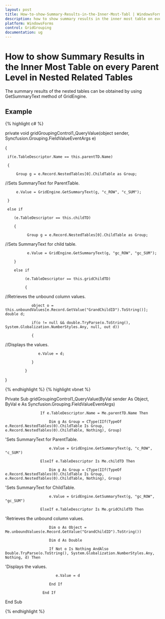 ```yaml
---
layout: post
title: How-to-show-Summary-Results-in-the-Inner-Most-Tabl | WindowsForms | Syncfusion
description: how to show summary results in the inner most table on every parent level in nested related tables
platform: WindowsForms
control: GridGrouping
documentation: ug
---
```


# How to show Summary Results in the Inner Most Table on every Parent Level in Nested Related Tables

The summary results of the nested tables can be obtained by using GetSummaryText method of GridEngine. 

## Example

{% highlight c# %}



private void gridGroupingControl1_QueryValue(object sender, Syncfusion.Grouping.FieldValueEventArgs e) 

{ 

     if(e.TableDescriptor.Name == this.parentTD.Name)

     { 

         Group g = e.Record.NestedTables[0].ChildTable as Group; 



//Sets SummaryText for ParentTable.

         e.Value = GridEngine.GetSummaryText(g, "c_ROW", "c_SUM");

     } 

     else if

        (e.TableDescriptor == this.childTD) 

        { 

              Group g = e.Record.NestedTables[0].ChildTable as Group;



//Sets SummaryText for child table.

              e.Value = GridEngine.GetSummaryText(g, "gc_ROW", "gc_SUM");

        } 

        else if

             (e.TableDescriptor == this.gridChildTD) 

             { 

//Retrieves the unbound column values.

                object o = this.unboundValues[e.Record.GetValue("GrandChildID").ToString()]; double d; 

                if(o != null && double.TryParse(o.ToString(), System.Globalization.NumberStyles.Any, null, out d)) 

                {

//Displays the values.

                   e.Value = d; 

                } 

             } 

}


{% endhighlight  %}
{% highlight vbnet %}



 Private Sub gridGroupingControl1_QueryValue(ByVal sender As Object, ByVal e As Syncfusion.Grouping.FieldValueEventArgs)

                    If e.TableDescriptor.Name = Me.parentTD.Name Then

                        Dim g As Group = CType(IIf(TypeOf e.Record.NestedTables(0).ChildTable Is Group, e.Record.NestedTables(0).ChildTable, Nothing), Group)



'Sets SummaryText for ParentTable.

                        e.Value = GridEngine.GetSummaryText(g, "c_ROW", "c_SUM")

                    ElseIf e.TableDescriptor Is Me.childTD Then

                        Dim g As Group = CType(IIf(TypeOf e.Record.NestedTables(0).ChildTable Is Group, e.Record.NestedTables(0).ChildTable, Nothing), Group)



'Sets SummaryText for ChildTable.

                        e.Value = GridEngine.GetSummaryText(g, "gc_ROW", "gc_SUM")

                    ElseIf e.TableDescriptor Is Me.gridChildTD Then



'Retrieves the unbound column values.

                        Dim o As Object = Me.unboundValues(e.Record.GetValue("GrandChildID").ToString())

                        Dim d As Double

                        If Not o Is Nothing AndAlso Double.TryParse(o.ToString(), System.Globalization.NumberStyles.Any, Nothing, d) Then



'Displays the values.

                           e.Value = d

                        End If

                     End If

End Sub

{% endhighlight  %}

